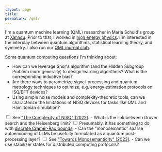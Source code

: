 ```yaml
---
layout: page
title:
permalink: /qml/
---
```


I'm a quantum machine learning (QML) researcher in Maria Schuld's
group at [Xanadu](https://www.xanadu.ai/). Prior to that, I worked in
[high energy physics](https://inspirehep.net/authors/1868975). I'm
interested in the interplay between quantum algorithms, statistical learning theory, and
symmetry. I also run our
[QML journal club](https://heptar.ch/qml-jc).

Some quantum computing questions I'm thinking about:

- How can we leverage Shor's algorithm (and the Hidden Subgroup
Problem more generally) to design learning algorithms? What is the corresponding
inductive bias?
- Are there ways to parametrize signal-processing and quantum metrology
  techniques to optimize, e.g. energy estimation protocols on ISQ/EFT devices?
- Using simple noise models and complexity-theoretic tools, can we
  characterize the limitations of NISQ devices for tasks like QML and
  Hamiltonian simulation?<label for="sn-1"
       class="margin-toggle sidenote-number">
</label>
<input type="checkbox"
       id="sn-1"
       class="margin-toggle"/>
	   <span class="sidenote">
	   See <a href="https://arxiv.org/abs/2210.07234">"The Complexity
  of NISQ" (2022)</a>.
	   </span>
	   - What is the link between Grover search and the Heisenberg
       limit?<label for="sn-1"
       class="margin-toggle sidenote-number">
</label>
<input type="checkbox"
       id="sn-1"
       class="margin-toggle"/>
	   <span class="sidenote">
	   Presumably, it has something to do with <a
       href="https://arxiv.org/abs/1904.12704">discrete Cramér-Rao bounds</a>.
- Can the "monosemantic" sparse autoencoding of LLMs be usefully formulated as a
  quantum post-processing layer?<label for="sn-1"
       class="margin-toggle sidenote-number">
</label>
<input type="checkbox"
       id="sn-1"
       class="margin-toggle"/>
	   <span class="sidenote">
	   See <a
  href="https://transformer-circuits.pub/2023/monosemantic-features/index.html">"Towards
  Monosemanticity" (2023)</a>.
	   </span>
- Can we use stabilizer states for distributed computing protocols?
